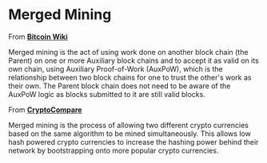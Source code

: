 # Merged Mining

From [<u>**Bitcoin Wiki**</u>](https://en.bitcoin.it/wiki/Merged_mining_specification)

Merged mining is the act of using work done on another block chain (the Parent) on one or more Auxiliary block chains and to accept it as valid on its own chain, using Auxiliary Proof-of-Work (AuxPoW), which is the relationship between two block chains for one to trust the other's work as their own. The Parent block chain does not need to be aware of the AuxPoW logic as blocks submitted to it are still valid blocks.

From [<u>**CryptoCompare**</u>](https://www.cryptocompare.com/mining/guides/what-is-merged-mining-bitcoin-namecoin-litecoin-dogecoin/)

Merged mining is the process of allowing two different crypto currencies based on the same algorithm to be mined simultaneously. This allows low hash powered crypto currencies to increase the hashing power behind their network by bootstrapping onto more popular crypto currencies.

